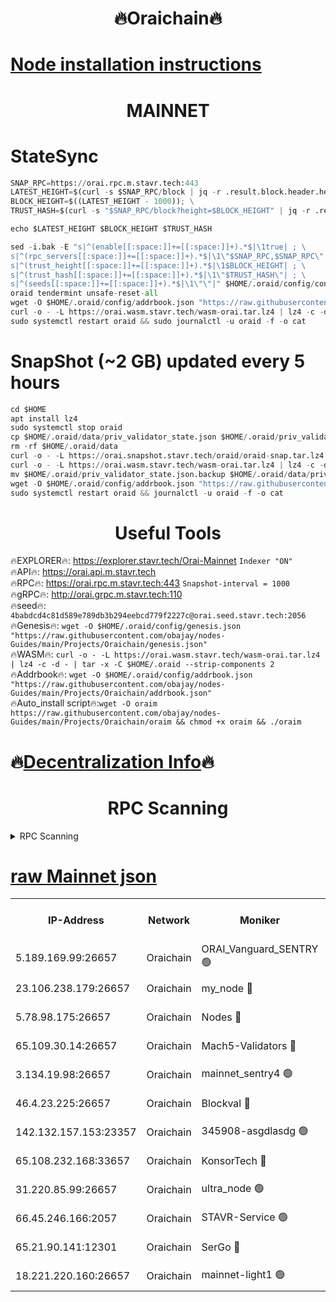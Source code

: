 <h1 align="center"> 🔥Oraichain🔥</h1>

[Node installation instructions](https://github.com/obajay/nodes-Guides/tree/main/Projects/Oraichain)
=
<h1 align="center"> MAINNET</h1>

# StateSync
```python
SNAP_RPC=https://orai.rpc.m.stavr.tech:443
LATEST_HEIGHT=$(curl -s $SNAP_RPC/block | jq -r .result.block.header.height); \
BLOCK_HEIGHT=$((LATEST_HEIGHT - 1000)); \
TRUST_HASH=$(curl -s "$SNAP_RPC/block?height=$BLOCK_HEIGHT" | jq -r .result.block_id.hash)

echo $LATEST_HEIGHT $BLOCK_HEIGHT $TRUST_HASH

sed -i.bak -E "s|^(enable[[:space:]]+=[[:space:]]+).*$|\1true| ; \
s|^(rpc_servers[[:space:]]+=[[:space:]]+).*$|\1\"$SNAP_RPC,$SNAP_RPC\"| ; \
s|^(trust_height[[:space:]]+=[[:space:]]+).*$|\1$BLOCK_HEIGHT| ; \
s|^(trust_hash[[:space:]]+=[[:space:]]+).*$|\1\"$TRUST_HASH\"| ; \
s|^(seeds[[:space:]]+=[[:space:]]+).*$|\1\"\"|" $HOME/.oraid/config/config.toml
oraid tendermint unsafe-reset-all
wget -O $HOME/.oraid/config/addrbook.json "https://raw.githubusercontent.com/obajay/nodes-Guides/main/Projects/Oraichain/addrbook.json"
curl -o - -L https://orai.wasm.stavr.tech/wasm-orai.tar.lz4 | lz4 -c -d - | tar -x -C $HOME/.oraid --strip-components 2
sudo systemctl restart oraid && sudo journalctl -u oraid -f -o cat
```
# SnapShot (~2 GB) updated every 5 hours
```python
cd $HOME
apt install lz4
sudo systemctl stop oraid
cp $HOME/.oraid/data/priv_validator_state.json $HOME/.oraid/priv_validator_state.json.backup
rm -rf $HOME/.oraid/data
curl -o - -L https://orai.snapshot.stavr.tech/oraid/oraid-snap.tar.lz4 | lz4 -c -d - | tar -x -C $HOME/.oraid --strip-components 2
curl -o - -L https://orai.wasm.stavr.tech/wasm-orai.tar.lz4 | lz4 -c -d - | tar -x -C $HOME/.oraid --strip-components 2
mv $HOME/.oraid/priv_validator_state.json.backup $HOME/.oraid/data/priv_validator_state.json
wget -O $HOME/.oraid/config/addrbook.json "https://raw.githubusercontent.com/obajay/nodes-Guides/main/Projects/Oraichain/addrbook.json"
sudo systemctl restart oraid && journalctl -u oraid -f -o cat
```

 <h1 align="center"> Useful Tools</h1>

🔥EXPLORER🔥:     https://explorer.stavr.tech/Orai-Mainnet        `Indexer "ON"` \
🔥API🔥:          https://orai.api.m.stavr.tech \
🔥RPC🔥:          https://orai.rpc.m.stavr.tech:443              `Snapshot-interval = 1000` \
🔥gRPC🔥:         http://orai.grpc.m.stavr.tech:110 \
🔥seed🔥:      `4babdcd4c81d589e789db3b294eebcd779f2227c@orai.seed.stavr.tech:2056` \
🔥Genesis🔥:   `wget -O $HOME/.oraid/config/genesis.json "https://raw.githubusercontent.com/obajay/nodes-Guides/main/Projects/Oraichain/genesis.json"` \
🔥WASM🔥:      `curl -o - -L https://orai.wasm.stavr.tech/wasm-orai.tar.lz4 | lz4 -c -d - | tar -x -C $HOME/.oraid --strip-components 2` \
🔥Addrbook🔥:  `wget -O $HOME/.oraid/config/addrbook.json "https://raw.githubusercontent.com/obajay/nodes-Guides/main/Projects/Oraichain/addrbook.json"` \
🔥Auto_install script🔥:`wget -O oraim https://raw.githubusercontent.com/obajay/nodes-Guides/main/Projects/Oraichain/oraim && chmod +x oraim && ./oraim`

🔥[Decentralization Info](https://github.com/obajay/StateSync-snapshots/tree/main/Projects/Oraichain/Decentralization)🔥
=
<h1 align="center"> RPC Scanning</h1>

<details>
<summary>RPC Scanning</summary>

<h2 align="center"> We scan nodes in real time every 4 hours. And we provide the final result of RPC endpoints.
We cannot influence the operation of these nodes in any way. </h2>


```python
If Voting Power is higher than 0 --> then the Node is a validator of the network and may be subject to attack and be a potential threat to the chain.
```
```python
We marked such validators with a red symbol
```

</details>

[raw Mainnet json](https://rpc-check.oraim.stavr.tech/oraim/rpc-oraim-result.json)
=


<table><tr><th>IP-Address</th><th>Network</th><th>Moniker</th><th>Latest Block Height</th><th>Earliest Block Height</th><th>Catching Up</th><th>Tx Index</th><th>Voting Power</th><th>Scan Time</th></tr><tr><td>5.189.169.99:26657</td><td>Oraichain</td><td>ORAI_Vanguard_SENTRY 🟢</td><td>15662457</td><td>0</td><td>False</td><td>on</td><td>0</td><td>2024-02-07T14:11:35.661061001UTC</td></tr><tr><td>23.106.238.179:26657</td><td>Oraichain</td><td>my_node 🔴</td><td>15662460</td><td>0</td><td>False</td><td>on</td><td>218097</td><td>2024-02-07T14:11:50.313119955UTC</td></tr><tr><td>5.78.98.175:26657</td><td>Oraichain</td><td>Nodes 🔴</td><td>15662461</td><td>0</td><td>False</td><td>off</td><td>164836</td><td>2024-02-07T14:11:58.464656834UTC</td></tr><tr><td>65.109.30.14:26657</td><td>Oraichain</td><td>Mach5-Validators 🔴</td><td>15662465</td><td>0</td><td>False</td><td>off</td><td>212</td><td>2024-02-07T14:12:19.327504032UTC</td></tr><tr><td>3.134.19.98:26657</td><td>Oraichain</td><td>mainnet_sentry4 🟢</td><td>15662461</td><td>1</td><td>False</td><td>on</td><td>0</td><td>2024-02-07T14:11:55.422188470UTC</td></tr><tr><td>46.4.23.225:26657</td><td>Oraichain</td><td>Blockval 🔴</td><td>15662466</td><td>10774049</td><td>False</td><td>off</td><td>279150</td><td>2024-02-07T14:12:24.025486979UTC</td></tr><tr><td>142.132.157.153:23357</td><td>Oraichain</td><td>345908-asgdlasdg 🟢</td><td>15662460</td><td>11956426</td><td>False</td><td>on</td><td>0</td><td>2024-02-07T14:11:54.743220699UTC</td></tr><tr><td>65.108.232.168:33657</td><td>Oraichain</td><td>KonsorTech 🔴</td><td>15662456</td><td>14344801</td><td>False</td><td>off</td><td>50315</td><td>2024-02-07T14:11:31.136219339UTC</td></tr><tr><td>31.220.85.99:26657</td><td>Oraichain</td><td>ultra_node 🟢</td><td>15662465</td><td>15360001</td><td>False</td><td>off</td><td>0</td><td>2024-02-07T14:12:21.714879756UTC</td></tr><tr><td>66.45.246.166:2057</td><td>Oraichain</td><td>STAVR-Service 🟢</td><td>15662464</td><td>15529201</td><td>False</td><td>on</td><td>0</td><td>2024-02-07T14:12:16.593789263UTC</td></tr><tr><td>65.21.90.141:12301</td><td>Oraichain</td><td>SerGo 🔴</td><td>15662463</td><td>15562463</td><td>False</td><td>off</td><td>1</td><td>2024-02-07T14:12:11.816801089UTC</td></tr><tr><td>18.221.220.160:26657</td><td>Oraichain</td><td>mainnet-light1 🟢</td><td>15662462</td><td>15643601</td><td>False</td><td>on</td><td>0</td><td>2024-02-07T14:12:03.281946576UTC</td></tr></table>
